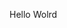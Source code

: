 Hello Wolrd
































































































































































































































































































































































































































































































































































































































































































































































































































































































































































































































